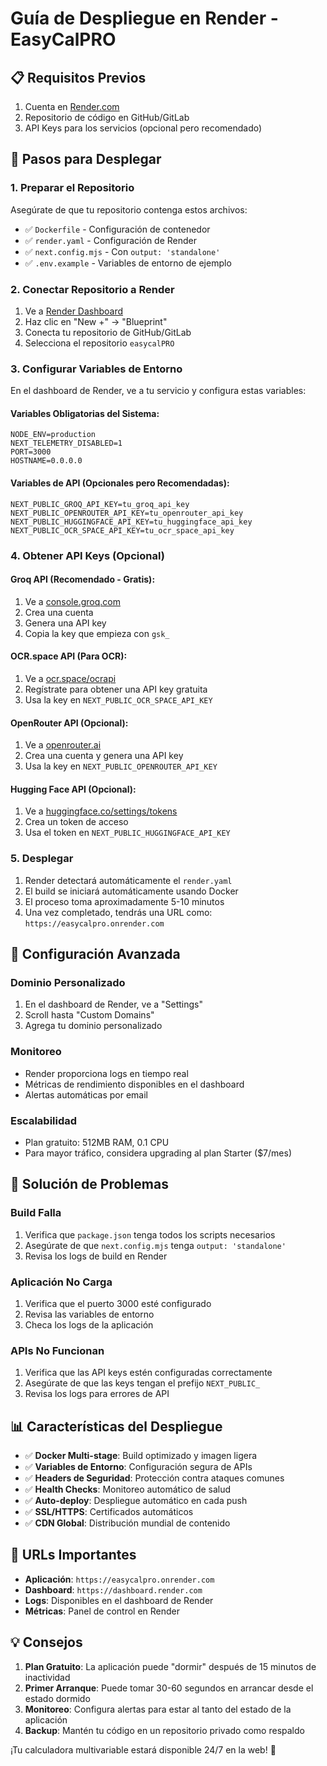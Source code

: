 # Guía de Despliegue en Render - EasyCalPRO

## 📋 Requisitos Previos

1. Cuenta en [Render.com](https://render.com)
2. Repositorio de código en GitHub/GitLab
3. API Keys para los servicios (opcional pero recomendado)

## 🚀 Pasos para Desplegar

### 1. Preparar el Repositorio

Asegúrate de que tu repositorio contenga estos archivos:
- ✅ `Dockerfile` - Configuración de contenedor
- ✅ `render.yaml` - Configuración de Render
- ✅ `next.config.mjs` - Con `output: 'standalone'`
- ✅ `.env.example` - Variables de entorno de ejemplo

### 2. Conectar Repositorio a Render

1. Ve a [Render Dashboard](https://dashboard.render.com)
2. Haz clic en "New +" → "Blueprint"
3. Conecta tu repositorio de GitHub/GitLab
4. Selecciona el repositorio `easycalPRO`

### 3. Configurar Variables de Entorno

En el dashboard de Render, ve a tu servicio y configura estas variables:

#### Variables Obligatorias del Sistema:
```
NODE_ENV=production
NEXT_TELEMETRY_DISABLED=1
PORT=3000
HOSTNAME=0.0.0.0
```

#### Variables de API (Opcionales pero Recomendadas):
```
NEXT_PUBLIC_GROQ_API_KEY=tu_groq_api_key
NEXT_PUBLIC_OPENROUTER_API_KEY=tu_openrouter_api_key
NEXT_PUBLIC_HUGGINGFACE_API_KEY=tu_huggingface_api_key
NEXT_PUBLIC_OCR_SPACE_API_KEY=tu_ocr_space_api_key
```

### 4. Obtener API Keys (Opcional)

#### Groq API (Recomendado - Gratis):
1. Ve a [console.groq.com](https://console.groq.com/)
2. Crea una cuenta
3. Genera una API key
4. Copia la key que empieza con `gsk_`

#### OCR.space API (Para OCR):
1. Ve a [ocr.space/ocrapi](https://ocr.space/ocrapi)
2. Regístrate para obtener una API key gratuita
3. Usa la key en `NEXT_PUBLIC_OCR_SPACE_API_KEY`

#### OpenRouter API (Opcional):
1. Ve a [openrouter.ai](https://openrouter.ai/)
2. Crea una cuenta y genera una API key
3. Usa la key en `NEXT_PUBLIC_OPENROUTER_API_KEY`

#### Hugging Face API (Opcional):
1. Ve a [huggingface.co/settings/tokens](https://huggingface.co/settings/tokens)
2. Crea un token de acceso
3. Usa el token en `NEXT_PUBLIC_HUGGINGFACE_API_KEY`

### 5. Desplegar

1. Render detectará automáticamente el `render.yaml`
2. El build se iniciará automáticamente usando Docker
3. El proceso toma aproximadamente 5-10 minutos
4. Una vez completado, tendrás una URL como: `https://easycalpro.onrender.com`

## 🔧 Configuración Avanzada

### Dominio Personalizado
1. En el dashboard de Render, ve a "Settings"
2. Scroll hasta "Custom Domains"
3. Agrega tu dominio personalizado

### Monitoreo
- Render proporciona logs en tiempo real
- Métricas de rendimiento disponibles en el dashboard
- Alertas automáticas por email

### Escalabilidad
- Plan gratuito: 512MB RAM, 0.1 CPU
- Para mayor tráfico, considera upgrading al plan Starter ($7/mes)

## 🐛 Solución de Problemas

### Build Falla
1. Verifica que `package.json` tenga todos los scripts necesarios
2. Asegúrate de que `next.config.mjs` tenga `output: 'standalone'`
3. Revisa los logs de build en Render

### Aplicación No Carga
1. Verifica que el puerto 3000 esté configurado
2. Revisa las variables de entorno
3. Checa los logs de la aplicación

### APIs No Funcionan
1. Verifica que las API keys estén configuradas correctamente
2. Asegúrate de que las keys tengan el prefijo `NEXT_PUBLIC_`
3. Revisa los logs para errores de API

## 📊 Características del Despliegue

- ✅ **Docker Multi-stage**: Build optimizado y imagen ligera
- ✅ **Variables de Entorno**: Configuración segura de APIs
- ✅ **Headers de Seguridad**: Protección contra ataques comunes
- ✅ **Health Checks**: Monitoreo automático de salud
- ✅ **Auto-deploy**: Despliegue automático en cada push
- ✅ **SSL/HTTPS**: Certificados automáticos
- ✅ **CDN Global**: Distribución mundial de contenido

## 🎯 URLs Importantes

- **Aplicación**: `https://easycalpro.onrender.com`
- **Dashboard**: `https://dashboard.render.com`
- **Logs**: Disponibles en el dashboard de Render
- **Métricas**: Panel de control en Render

## 💡 Consejos

1. **Plan Gratuito**: La aplicación puede "dormir" después de 15 minutos de inactividad
2. **Primer Arranque**: Puede tomar 30-60 segundos en arrancar desde el estado dormido
3. **Monitoreo**: Configura alertas para estar al tanto del estado de la aplicación
4. **Backup**: Mantén tu código en un repositorio privado como respaldo

¡Tu calculadora multivariable estará disponible 24/7 en la web! 🎉